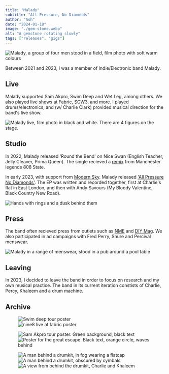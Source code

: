 ```yaml
---
title: "Malady"
subtitle: "All Pressure, No Diamonds"
author: "Ash"
date: "2024-01-18"
image: "./gem-stone.webp"
alt: "A gemstone rotating slowly"
tags: ["releases", "gigs"]
---
```


![Malady, a group of four men stood in a field, film photo with soft warm colours](Malady_main_Press.jpg)

Between 2021 and 2023, I was a member of Indie/Electronic band Malady. 

## Live
Malady supported Sam Akpro, Swim Deep and Wet Leg, among others. We also played live shows at Fabric, SGW3, and more. I played drums/electronics, and (w/ Charlie Clark) provided musical direction for the band's live show.

![Malady live, film photo in black and white. There are 4 figures on the stage.](malady_live_1.jpg)


<!-- (Add A full list of my recent gigs can be found on the [gigs page...]) -->


## Studio
In 2022, Malady released 'Round the Bend' on Nice Swan (English Teacher, Jelly Cleaver, Prima Queen). The single recieved a [remix](https://niceswanrecords.bandcamp.com/track/round-the-bend) from Manchester legends 808 State. 

In early 2023, with support from [Modern Sky](https://www.modernsky.uk). Malady released ['All Pressure No Diamonds'](https://malady.lnk.to/AllPNoD). The EP was written and recorded together, first at Charlie's flat in East London, and then with Andy Savours (My Bloody Valentine, Black Country New Road).

![Hands with rings and a dusk behind them](malady_ep_1.jpeg)


## Press
The band often recieved press from outlets such as [NME](https://www.nme.com/features/music-features/guitar-bands-interview-umlauts-pva-courting-radar-3257707) and [DIY Mag](https://diymag.com/review/ep/malady-all-pressure-no-diamonds).
We also participated in ad campaigns with Fred Perry, Shure and Percival menswear.


![Malady in a range of menswear, stood in a pub around a pool table](Malady_press_1.png)


## Leaving

In 2023, I decided to leave the band in order to focus on research and my own musical practice. The band in its current iteration constists of Charlie, Percy, Khaleem and a drum machine.

## Archive

<!-- [images from those shoots, black dog cover, ep cover, hyperreal images] -->

<figure>
    <div>
        <div class="is-child">
            <img src="Malady_Poster_1.jpg" alt="Swim deep tour poster" />
            </div>
        <div class="is-child">
            <img src="Malady_Poster_2.jpg" alt="nine8 live at fabric poster" />
            </div>
        </div>
</figure>
<figure>
    <div>
        <div class="is-child">
            <img src="Malady_Poster_3.jpg" alt="Sam Akpro tour poster. Green background, black text" />
            </div>
        <div class="is-child">
            <img src="Malady_Poster_4.jpg" alt="Poster for the great escape. Black text, orange circle, waves behind" />
            </div>
        </div>
</figure>
<figure>
    <div>
        <div class="is-child">
            <img src="malady_live_2.jpg" alt="A man behind a drumkit, in fog wearing a flatcap" />
            </div>
        <div class="is-child">
            <img src="malady_live_3.jpg" alt="A man behind a drumkit, obscured by cymbals" />
            </div>
        <div class="is-child">
            <img src="malady_live_5.jpg" alt="A view from behind the drumkit, Charlie and Khaleem" />
            </div>
        </div>
</figure>
